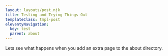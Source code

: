 ```yaml
---
layout: layouts/post.njk
title: Testing and Trying Things Out
templateClass: tmpl-post
eleventyNavigation:
  key: test
  parent: about
---
```


Lets see what happens when you add an extra page to the about directory.
